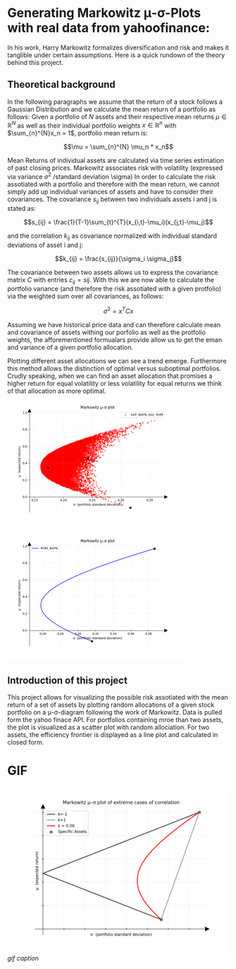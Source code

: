 # Generating Markowitz μ-σ-Plots with real data from yahoofinance:

In his work, Harry Markowitz formalizes diversification and risk and makes it tanglible under certain assumptions. Here is a quick rundown of the theory behind this project.

## Theoretical background

In the following paragraphs we assume that the return of a stock follows a Gaussian Distribution and we calculate the mean return of a portfolio as follows: 
Given a portfolio of $N$ assets and their respective mean returns $\mu \in \mathbb{R}^N$ as well as 
their individual portfolio weights $x \in \mathbb{R}^n$ with $\sum_{n}^{N}x_n = 1$, portfolio mean return is:

$$\mu = \sum_{n}^{N} \mu_n * x_n$$

Mean Returns of individual assets are calculated via time series estimation of past closing prices.
Markowitz associates risk with volatility (expressed via variance $\sigma^2$ /standard deviation \sigma)
In order to calculate the risk assotiated with a portfolio and therefore with the mean return, we cannot simply add up individual variances of assets and have to consider their covariances. The covariance $s_{ij}$ between two individuals assets i and j is stated as:

$$s_{ij} = \frac{1}{T-1}\sum_{t}^{T}(x_{i,t}-\mu_i)(x_{j,t}-\mu_j)$$

and the correlation $k_{ij}$ as covariance normalized with individual standard deviations of asset i and j:

$$k_{ij} = \frac{s_{ij}}{\sigma_i \sigma_j}$$

The covariance between two assets allows us to express the covariance matrix $C$ with entries $c_{ij} = s{ij}$. With this we are now able to calculate the portfolio variance (and therefore the risk assotiated with a given protfolio) via the weighted sum over all covariances, as follows:

$$\sigma^2 = x^TCx$$

Assuming we have historical price data and can therefore calculate mean and covariance of assets withing our porfolio as well as the protfolio weights, the afforementioned formualars provide allow us to get the eman and variance of a given portfolio allocation. 

Plotting different asset allocations we can see a trend emerge. Furthermore this method allows the distinction of optimal versus suboptimal portfolios. Crudly speaking, when we can find an asset allocation that promises a higher return for equal volatility or less volatility for equal returns we think of that allocation as more optimal. 
<img src="images/example_plot_4_assets.png" width="400"> <img src="images/example_plot_2_assets.png" width="400">

## Introduction of this project

This project allows for visualizing the possible risk assotiated with the mean return of a set of assets by plotting random allocations of a given stock portfolio on a μ-σ-diagram following the work of Markowitz. Data is pulled form the yahoo finace API. For portfolios containing mroe than two assets, the plot is visualized as a scatter plot with random allociation. For two assets, the efficiency frontier is displayed as a line plot and calculated in closed form.

# GIF
![](images/corr_coefficient.gif)
*gif caption*
